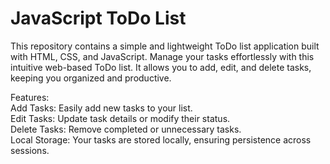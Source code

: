 # JavaScript ToDo List  
This repository contains a simple and lightweight ToDo list application built with HTML, CSS, and JavaScript. Manage your tasks effortlessly with this intuitive web-based ToDo list. It allows you to add, edit, and delete tasks, keeping you organized and productive.

Features:  
Add Tasks: Easily add new tasks to your list.  
Edit Tasks: Update task details or modify their status.  
Delete Tasks: Remove completed or unnecessary tasks.  
Local Storage: Your tasks are stored locally, ensuring persistence across sessions.  
